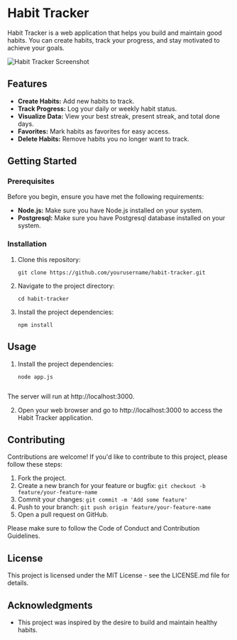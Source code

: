 # Habit Tracker

Habit Tracker is a web application that helps you build and maintain good habits. You can create habits, track your progress, and stay motivated to achieve your goals.

![Habit Tracker Screenshot](screenshot.png)

## Features

- **Create Habits:** Add new habits to track.
- **Track Progress:** Log your daily or weekly habit status.
- **Visualize Data:** View your best streak, present streak, and total done days.
- **Favorites:** Mark habits as favorites for easy access.
- **Delete Habits:** Remove habits you no longer want to track.

## Getting Started

### Prerequisites

Before you begin, ensure you have met the following requirements:

- **Node.js:** Make sure you have Node.js installed on your system.
- **Postgresql:** Make sure you have Postgresql database installed on your system.

### Installation

1. Clone this repository:

   ```shell
   git clone https://github.com/yourusername/habit-tracker.git

2. Navigate to the project directory:

   ```shell
   cd habit-tracker

3. Install the project dependencies:

   ```shell
   npm install

## Usage

1. Install the project dependencies:

   ```shell
   node app.js


The server will run at http://localhost:3000.

2. Open your web browser and go to http://localhost:3000 to access the Habit Tracker application.

## Contributing

Contributions are welcome! If you'd like to contribute to this project, please follow these steps:

1. Fork the project.
2. Create a new branch for your feature or bugfix: `git checkout -b feature/your-feature-name`
3. Commit your changes: `git commit -m 'Add some feature'`
4. Push to your branch: `git push origin feature/your-feature-name`
5. Open a pull request on GitHub.

Please make sure to follow the Code of Conduct and Contribution Guidelines.

## License

This project is licensed under the MIT License - see the LICENSE.md file for details.

## Acknowledgments

- This project was inspired by the desire to build and maintain healthy habits.


